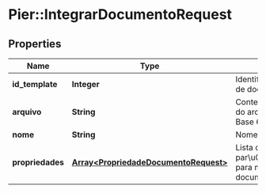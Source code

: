 # Pier::IntegrarDocumentoRequest

## Properties
Name | Type | Description | Notes
------------ | ------------- | ------------- | -------------
**id_template** | **Integer** | Identificador do template de documento | [optional] 
**arquivo** | **String** | Conte\u00C3\u00BAdo do arquivo convertido em Base 64 | [optional] 
**nome** | **String** | Nome do arquivo. | [optional] 
**propriedades** | [**Array&lt;PropriedadeDocumentoRequest&gt;**](PropriedadeDocumentoRequest.md) | Lista de par\u00C3\u00A2metros para montagem do documento. | [optional] 



